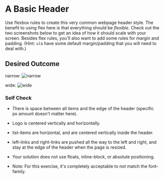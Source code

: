 # A Basic Header

Use flexbox rules to create this very common webpage header style. The benefit to using flex here is that everything should be _flexible_. Check out the two screenshots below to get an idea of how it should scale with your screen. Besides flex rules, you'll also want to add some rules for margin and padding. (Hint: `ul`s have some default margin/padding that you will need to deal with.)

## Desired Outcome

narrow:
![narrow](./desired-outcome-narrow.png)

wide: 
![wide](./desired-outcome-wide.png)

### Self Check
* There is space between all items and the edge of the header (specific px amount doesn't matter here).
* Logo is centered vertically and horizontally.
* list-items are horizontal, and are centered vertically inside the header.
* left-links and right-links are pushed all the way to the left and right, and stay at the edge of the header when the page is resized.
* Your solution does not use floats, inline-block, or absolute positioning.

* Note: For this exercise, it's completely acceptable to not match the font-family.